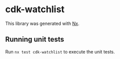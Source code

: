 # cdk-watchlist

This library was generated with [Nx](https://nx.dev).

## Running unit tests

Run `nx test cdk-watchlist` to execute the unit tests.
